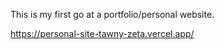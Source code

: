This is my first go at a portfolio/personal website. 

https://personal-site-tawny-zeta.vercel.app/

